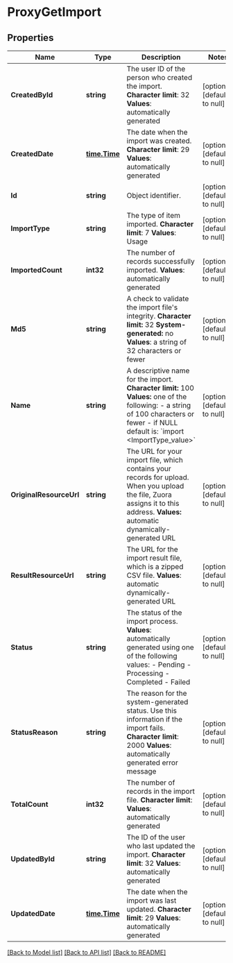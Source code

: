 # ProxyGetImport

## Properties
Name | Type | Description | Notes
------------ | ------------- | ------------- | -------------
**CreatedById** | **string** |  The user ID of the person who created the import.  **Character limit**: 32  **Values**: automatically generated  | [optional] [default to null]
**CreatedDate** | [**time.Time**](time.Time.md) |  The date when the import was created.  **Character limit**: 29  **Values**: automatically generated  | [optional] [default to null]
**Id** | **string** | Object identifier. | [optional] [default to null]
**ImportType** | **string** |  The type of item imported.  **Character limit**: 7  **Values**: Usage  | [optional] [default to null]
**ImportedCount** | **int32** | The number of records successfully imported.  **Values**: automatically generated  | [optional] [default to null]
**Md5** | **string** |  A check to validate the import file&#39;s integrity.  **Character limit:** 32  **System-generated:** no  **Values**: a string of 32 characters or fewer  | [optional] [default to null]
**Name** | **string** |  A descriptive name for the import.  **Character limit:** 100  **Values:** one of the following:  - a string of 100 characters or fewer - if NULL default is: &#x60;import &lt;ImportType_value&gt;&#x60;  | [optional] [default to null]
**OriginalResourceUrl** | **string** |  The URL for your import file, which contains your records for upload. When you upload the file, Zuora assigns it to this address.  **Values:** automatic dynamically-generated URL  | [optional] [default to null]
**ResultResourceUrl** | **string** |  The URL for the import result file, which is a zipped CSV file.  **Values**: automatic dynamically-generated URL  | [optional] [default to null]
**Status** | **string** | The status of the import process.  **Values**: automatically generated using one of the following values:  - Pending - Processing - Completed - Failed  | [optional] [default to null]
**StatusReason** | **string** |  The reason for the system-generated status. Use this information if the import fails.  **Character limit**: 2000  **Values**: automatically generated error message  | [optional] [default to null]
**TotalCount** | **int32** |  The number of records in the import file.  **Character limit**:  **Values**: automatically generated  | [optional] [default to null]
**UpdatedById** | **string** |  The ID of the user who last updated the import.  **Character limit**: 32  **Values**: automatically generated  | [optional] [default to null]
**UpdatedDate** | [**time.Time**](time.Time.md) |  The date when the import was last updated. **Character limit**: 29 **Values**: automatically generated  | [optional] [default to null]

[[Back to Model list]](../README.md#documentation-for-models) [[Back to API list]](../README.md#documentation-for-api-endpoints) [[Back to README]](../README.md)


